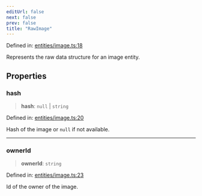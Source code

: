 ```yaml
---
editUrl: false
next: false
prev: false
title: "RawImage"
---
```


Defined in: [entities/image.ts:18](https://github.com/KingsBeCattz/Kodkord/blob/e64d9a769150751981b0359a2c19703ea8677956/packages/classes/src/entities/image.ts#L18)

Represents the raw data structure for an image entity.

## Properties

### hash

> **hash**: `null` \| `string`

Defined in: [entities/image.ts:20](https://github.com/KingsBeCattz/Kodkord/blob/e64d9a769150751981b0359a2c19703ea8677956/packages/classes/src/entities/image.ts#L20)

Hash of the image or `null` if not available.

***

### ownerId

> **ownerId**: `string`

Defined in: [entities/image.ts:23](https://github.com/KingsBeCattz/Kodkord/blob/e64d9a769150751981b0359a2c19703ea8677956/packages/classes/src/entities/image.ts#L23)

Id of the owner of the image.
